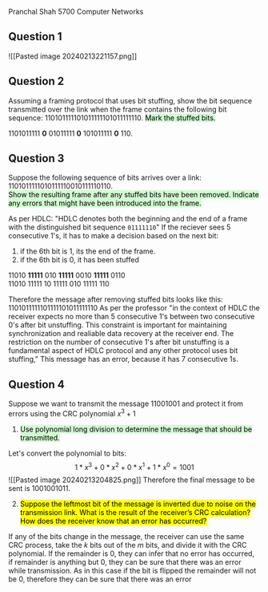 Pranchal Shah
5700 Computer Networks
## Question 1

![[Pasted image 20240213221157.png]]

## Question 2  
Assuming a framing protocol that uses bit stuffing, show the bit sequence transmitted over the link when the frame contains the following bit sequence: 110101111101011111101011111110.
<mark style="background: #BBFABBA6;">Mark the stuffed bits.</mark>

1101011111 **0** 01011111 **0** 101011111 **0** 110.

## Question 3  
Suppose the following sequence of bits arrives over a link: 1101011111010111110010111110110.  
<mark style="background: #BBFABBA6;">Show the resulting frame after any stuffed bits have been removed. Indicate any errors that might have been introduced into the frame.</mark>

As per HDLC: "HDLC denotes both the beginning and the end of a frame with the distinguished bit sequence `01111110`"
If the reciever sees 5 consecutive 1's, it has to make a decision based on the next bit:
1. if the 6th bit is 1, its the end of the frame.
2. if the 6th bit is 0, it has been stuffed

11010 **11111** 010 **11111** 0010 **11111** 0110  
11010 11111    10 11111    010 11111    110

Therefore the message after removing stuffed bits looks like this:
1101011111101111101011111110
As per the professor "in the context of HDLC the receiver expects no more than 5 consecutive 1's between two consecutive 0's after bit unstuffing. This constraint is important for maintaining synchronization and realiable data recovery at the receiver end. The restriction on the number of consecutive 1's after bit unstuffing is a fundamental aspect of HDLC protocol and any other protocol uses bit stuffing,"
This message has an error, because it has 7 consecutive 1s.


## Question 4  
Suppose we want to transmit the message $11001001$ and protect it from errors using the CRC polynomial  $x^3 + 1$
1. <mark style="background: #BBFABBA6;">Use polynomial long division to determine the message that should be transmitted.</mark>

Let's convert the polynomial to bits:
$$ 1 * x^3 + 0 * x^2 + 0 * x^1 + 1 * x^0 = 1001 $$
![[Pasted image 20240213204825.png]]
Therefore the final message to be sent is 1001001011.

2. <mark class="hltr-green">Suppose the leftmost bit of the message is inverted due to noise on the transmission link. What is the result of the receiver’s CRC calculation? How does the receiver know that an error has occurred?</mark>

If any of the bits change in the message, the receiver can use the same CRC process, take the $k$ bits out of the $m$ bits, and divide it with the CRC polynomial.
If the remainder is 0, they can infer that no error has occurred, if remainder is anything but 0, they can be sure that there was an error while transmission.
As in this case if the bit is flipped the remainder will not be 0, therefore they can be sure that there was an error




